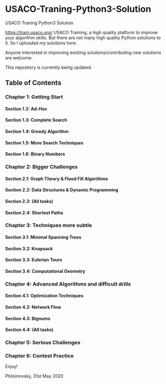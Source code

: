 # USACO-Traning-Python3-Solution
USACO Traning Python3 Solution

https://train.usaco.org/ USACO Training, a high quality platform to improve your algorithm skills. But there are not many high quality Python solutions to it. So I uploaded my solutions here.

Anyone interested in improving existing solutions/contributing new solutions are welcome.

This repository is currently being updated.

## Table of Contents

### Chapter 1: Getting Start

#### Section 1.2: Ad-Hoc

#### Section 1.3: Complete Search

#### Section 1.4: Greedy Algorithm

#### Section 1.5: More Search Techniques

#### Section 1.6: Binary Numbers

### Chapter 2: Bigger Challenges

#### Section 2.1: Graph Theory & Flood Fill Algorithms

#### Section 2.2: Data Structures & Dynamic Programming

#### Section 2.3: (All tasks)

#### Section 2.4: Shortest Paths

### Chapter 3: Techniques more subtle

#### Section 3.1: Minimal Spanning Trees

#### Section 3.2: Knapsack

#### Section 3.3: Eulerian Tours

#### Section 3.4: Computational Geometry

### Chapter 4: Advanced Algorithms and difficult drills

#### Section 4.1: Optimization Techniques

#### Section 4.2: Network Flow

#### Section 4.3: Bignums

#### Section 4.4: (All tasks)

### Chapter 5: Serious Challenges

### Chapter 6: Contest Practice

Enjoy!

Philoinovsky,
31st May 2020